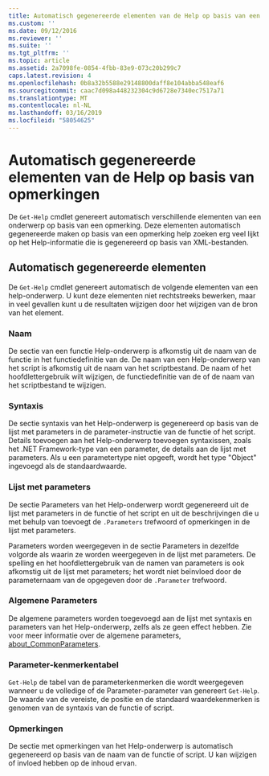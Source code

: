 ```yaml
---
title: Automatisch gegenereerde elementen van de Help op basis van een opmerking | Microsoft Docs
ms.custom: ''
ms.date: 09/12/2016
ms.reviewer: ''
ms.suite: ''
ms.tgt_pltfrm: ''
ms.topic: article
ms.assetid: 2a7098fe-0854-4fbb-83e9-073c20b299c7
caps.latest.revision: 4
ms.openlocfilehash: 0b8a32b5588e29148800daff8e104abba548eaf6
ms.sourcegitcommit: caac7d098a448232304c9d6728e7340ec7517a71
ms.translationtype: MT
ms.contentlocale: nl-NL
ms.lasthandoff: 03/16/2019
ms.locfileid: "58054625"
---
```

# <a name="autogenerated-elements-of-comment-based-help"></a>Automatisch gegenereerde elementen van de Help op basis van opmerkingen

De `Get-Help` cmdlet genereert automatisch verschillende elementen van een onderwerp op basis van een opmerking. Deze elementen automatisch gegenereerde maken op basis van een opmerking help zoeken erg veel lijkt op het Help-informatie die is gegenereerd op basis van XML-bestanden.

## <a name="autogenerated-elements"></a>Automatisch gegenereerde elementen

De `Get-Help` cmdlet genereert automatisch de volgende elementen van een help-onderwerp. U kunt deze elementen niet rechtstreeks bewerken, maar in veel gevallen kunt u de resultaten wijzigen door het wijzigen van de bron van het element.

### <a name="name"></a>Naam

De sectie van een functie Help-onderwerp is afkomstig uit de naam van de functie in het functiedefinitie van de. De naam van een Help-onderwerp van het script is afkomstig uit de naam van het scriptbestand. De naam of het hoofdlettergebruik wilt wijzigen, de functiedefinitie van de of de naam van het scriptbestand te wijzigen.

### <a name="syntax"></a>Syntaxis

De sectie syntaxis van het Help-onderwerp is gegenereerd op basis van de lijst met parameters in de parameter-instructie van de functie of het script. Details toevoegen aan het Help-onderwerp toevoegen syntaxissen, zoals het .NET Framework-type van een parameter, de details aan de lijst met parameters. Als u een parametertype niet opgeeft, wordt het type "Object" ingevoegd als de standaardwaarde.

### <a name="parameter-list"></a>Lijst met parameters

De sectie Parameters van het Help-onderwerp wordt gegenereerd uit de lijst met parameters in de functie of het script en uit de beschrijvingen die u met behulp van toevoegt de `.Parameters` trefwoord of opmerkingen in de lijst met parameters.

Parameters worden weergegeven in de sectie Parameters in dezelfde volgorde als waarin ze worden weergegeven in de lijst met parameters. De spelling en het hoofdlettergebruik van de namen van parameters is ook afkomstig uit de lijst met parameters; het wordt niet beïnvloed door de parameternaam van de opgegeven door de `.Parameter` trefwoord.

### <a name="common-parameters"></a>Algemene Parameters

De algemene parameters worden toegevoegd aan de lijst met syntaxis en parameters van het Help-onderwerp, zelfs als ze geen effect hebben. Zie voor meer informatie over de algemene parameters, [about_CommonParameters](/powershell/module/microsoft.powershell.core/about/about_commonparameters).

### <a name="parameter-attribute-table"></a>Parameter-kenmerkentabel

`Get-Help` de tabel van de parameterkenmerken die wordt weergegeven wanneer u de volledige of de Parameter-parameter van genereert `Get-Help`. De waarde van de vereiste, de positie en de standaard waardekenmerken is genomen van de syntaxis van de functie of script.

### <a name="remarks"></a>Opmerkingen

De sectie met opmerkingen van het Help-onderwerp is automatisch gegenereerd op basis van de naam van de functie of script. U kan wijzigen of invloed hebben op de inhoud ervan.
